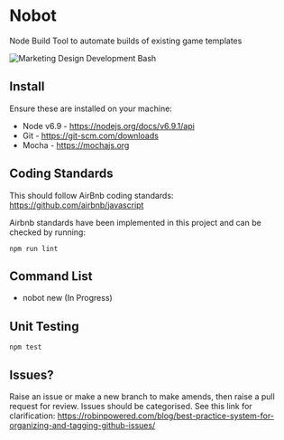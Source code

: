 # Nobot

Node Build Tool to automate builds of existing game templates

![Marketing Design Development Bash](mason.jpg)

## Install

Ensure these are installed on your machine:
- Node v6.9 - https://nodejs.org/docs/v6.9.1/api
- Git - https://git-scm.com/downloads
- Mocha - https://mochajs.org 

## Coding Standards

This should follow AirBnb coding standards: https://github.com/airbnb/javascript

Airbnb standards have been implemented in this project and can be checked by running:

```
npm run lint
``` 

## Command List

* nobot new (In Progress)

## Unit Testing

```
npm test
```

## Issues?
Raise an issue or make a new branch to make amends, then raise a pull request for review. 
Issues should be categorised. See this link for clarification: https://robinpowered.com/blog/best-practice-system-for-organizing-and-tagging-github-issues/